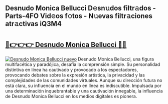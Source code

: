 ## Desnudo Monica Bellucci D𝚎sn𝚞dos filtr𝚊dos - Parts-4FO Vid𝚎os f𝚘tos - N𝚞evas filtr𝚊ciones atr𝚊ctivas iQ3M4

# <h2><a href="http://mb6aqar.tromn.icu/?c=Desnudo+Monica+Bellucci">🔗👉👉👉 Desnudo Monica Bellucci 🔗🔗</a></h2>

[![Desnudo Monica Bellucci nuevo](https://i.imgur.com/pEAQMta.gif)](http://mb6aqar.tromn.icu/?c=Desnudo+Monica+Bellucci)
Desnudo Monica Bellucci, una figura multifacética y paradójica, desafía la comprensión simple. Su personalidad distintiva en línea ha cautivado y provocado a los espectadores, provocando debates sobre la expresión artística, la privacidad y las complejidades de las comunidades virtuales. Aunque su dirección futura no está clara, su influencia en el mundo en línea es indiscutible. Impulsada por una determinación inquebrantable y una cautivación innegable, la influencia de Desnudo Monica Bellucci en los medios digitales es pionera.
